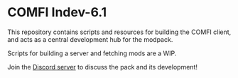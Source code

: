 # COMFI Indev-6.1

This repository contains scripts and resources for building the COMFI client, and acts as a central development hub for the modpack.

Scripts for building a server and fetching mods are a WIP.

Join the [Discord server](https://discord.gg/R2dPvMb7p2) to discuss the pack and its development!